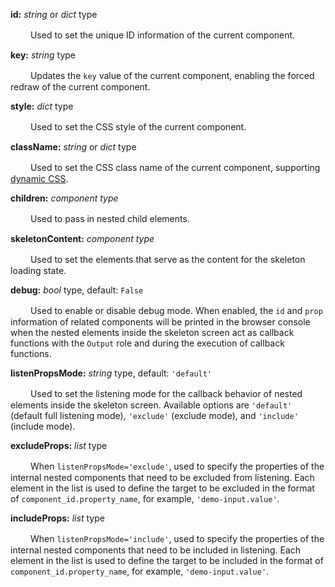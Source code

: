 **id:** *string* or *dict* type

　　 Used to set the unique ID information of the current component.

**key:** *string* type

　　 Updates the `key` value of the current component, enabling the forced redraw of the current component.

**style:** *dict* type

　　 Used to set the CSS style of the current component.

**className:** *string* or *dict* type

　　 Used to set the CSS class name of the current component, supporting [dynamic CSS](/advanced-classname).

**children:** *component type*

　　 Used to pass in nested child elements.

**skeletonContent:** *component type*

　　 Used to set the elements that serve as the content for the skeleton loading state.

**debug:** *bool* type, default: `False`

　　 Used to enable or disable debug mode. When enabled, the `id` and `prop` information of related components will be printed in the browser console when the nested elements inside the skeleton screen act as callback functions with the `Output` role and during the execution of callback functions.

**listenPropsMode:** *string* type, default: `'default'`

　　 Used to set the listening mode for the callback behavior of nested elements inside the skeleton screen. Available options are `'default'` (default full listening mode), `'exclude'` (exclude mode), and `'include'` (include mode).

**excludeProps:** *list* type

　　 When `listenPropsMode='exclude'`, used to specify the properties of the internal nested components that need to be excluded from listening. Each element in the list is used to define the target to be excluded in the format of `component_id.property_name`, for example, `'demo-input.value'`.

**includeProps:** *list* type

　　 When `listenPropsMode='include'`, used to specify the properties of the internal nested components that need to be included in listening. Each element in the list is used to define the target to be included in the format of `component_id.property_name`, for example, `'demo-input.value'`.
